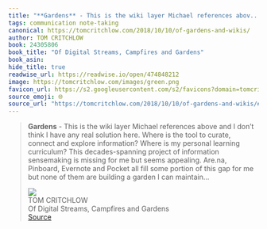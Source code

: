```yaml
---
title: "**Gardens** - This is the wiki layer Michael references abov..."
tags: communication note-taking
canonical: https://tomcritchlow.com/2018/10/10/of-gardens-and-wikis/
author: TOM CRITCHLOW
book: 24305806
book_title: "Of Digital Streams, Campfires and Gardens"
book_asin: 
hide_title: true
readwise_url: https://readwise.io/open/474848212
image: https://tomcritchlow.com/images/green.png
favicon_url: https://s2.googleusercontent.com/s2/favicons?domain=tomcritchlow.com
source_emoji: 🌐
source_url: "https://tomcritchlow.com/2018/10/10/of-gardens-and-wikis/#:~:text=**Gardens**%20-%20This,I%20can%20maintain%E2%80%A6"
---
```


> **Gardens** - This is the wiki layer Michael references above and I don’t think I have any real solution here. Where is the tool to curate, connect and explore information? Where is my personal learning curriculum? This decades-spanning project of information sensemaking is missing for me but seems appealing. Are.na, Pinboard, Evernote and Pocket all fill some portion of this gap for me but none of them are building a garden I can maintain…
> <div class="quoteback-footer"><div class="quoteback-avatar"><img class="mini-favicon" src="https://s2.googleusercontent.com/s2/favicons?domain=tomcritchlow.com"></div><div class="quoteback-metadata"><div class="metadata-inner"><span style="display:none">FROM:</span><div aria-label="TOM CRITCHLOW" class="quoteback-author"> TOM CRITCHLOW</div><div aria-label="Of Digital Streams, Campfires and Gardens" class="quoteback-title"> Of Digital Streams, Campfires and Gardens</div></div></div><div class="quoteback-backlink"><a target="_blank" aria-label="go to the full text of this quotation" rel="noopener" href="https://tomcritchlow.com/2018/10/10/of-gardens-and-wikis/#:~:text=**Gardens**%20-%20This,I%20can%20maintain%E2%80%A6" class="quoteback-arrow"> Source</a></div></div>